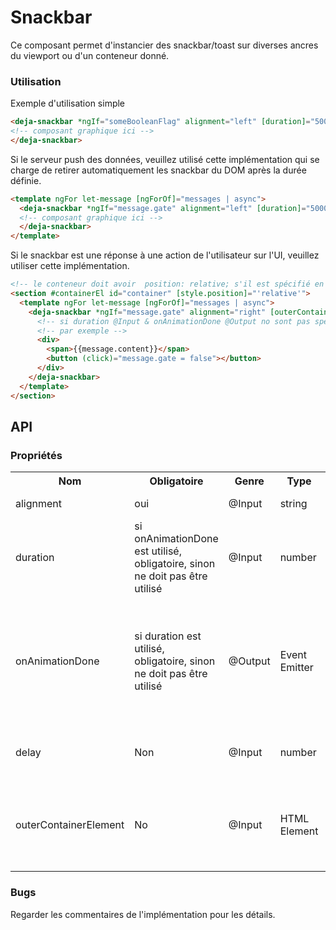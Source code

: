 # Snackbar
Ce composant permet d'instancier des snackbar/toast sur diverses ancres du viewport ou d'un conteneur donné.

### Utilisation
Exemple d'utilisation simple
```html
<deja-snackbar *ngIf="someBooleanFlag" alignment="left" [duration]="5000" (onAnimationDone)="message.gate = false">
<!-- composant graphique ici -->
</deja-snackbar>
```

Si le serveur push des données, veuillez utilisé cette implémentation qui se charge de retirer automatiquement les snackbar du DOM après la durée définie.
```html
<template ngFor let-message [ngForOf]="messages | async">
  <deja-snackbar *ngIf="message.gate" alignment="left" [duration]="5000" (onAnimationDone)="message.gate = false">
  <!-- composant graphique ici -->
  </deja-snackbar>
</template>
```

Si le snackbar est une réponse à une action de l'utilisateur sur l'UI, veuillez utiliser cette implémentation.
```html
<!-- le conteneur doit avoir  position: relative; s'il est spécifié en utilisant @Input outerContainerElement-->
<section #containerEl id="container" [style.position]="'relative'">
  <template ngFor let-message [ngForOf]="messages | async">
    <deja-snackbar *ngIf="message.gate" alignment="right" [outerContainerElement]="containerEl">
      <!-- si duration @Input & onAnimationDone @Output no sont pas spécifiés, un Event Emitter externe doit être utilisé pour disposé du snackbar -->
      <!-- par exemple -->
      <div>
        <span>{{message.content}}</span>
        <button (click)="message.gate = false"></button>
      </div>
    </deja-snackbar>
  </template>
</section>
```

## API
### Propriétés
<table>
    <tr>
        <th>Nom</th>
        <th>Obligatoire</th>
        <th>Genre</th>
        <th>Type</th>
        <th>Description</th>
    </tr>
    <tr>
        <td>alignment</td>
        <td>oui</td>
        <td>@Input</td>
        <td>string</td>
        <td>spécifie l'ancre</td>
    </tr>
    <tr>
        <td>duration</td>
        <td>si onAnimationDone est utilisé, obligatoire, sinon ne doit pas être utilisé</td>
        <td>@Input</td>
        <td>number</td>
        <td>spécifie la durée de vie du snackbar sur la vue</td>
    </tr>
    <tr>
        <td>onAnimationDone</td>
        <td>si duration est utilisé, obligatoire, sinon ne doit pas être utilisé</td>
        <td>@Output</td>
        <td>Event Emitter</td>
        <td>doit être utilisé pour inverser le booléen qui définis si l'élément est présent dans le DOM ou pas</td>
    </tr>
    <tr>
        <td>delay</td>
        <td>Non</td>
        <td>@Input</td>
        <td>number</td>
        <td>délais d'affichage du snackbar</td>
    </tr>
    <tr>
        <td>outerContainerElement</td>
        <td>No</td>
        <td>@Input</td>
        <td>HTML Element</td>
        <td>spécifie le conteneur du snack, le conteneur doit avoir, position: relative;</td>
    </tr>
</table>

### Bugs
Regarder les commentaires de l'implémentation pour les détails.
